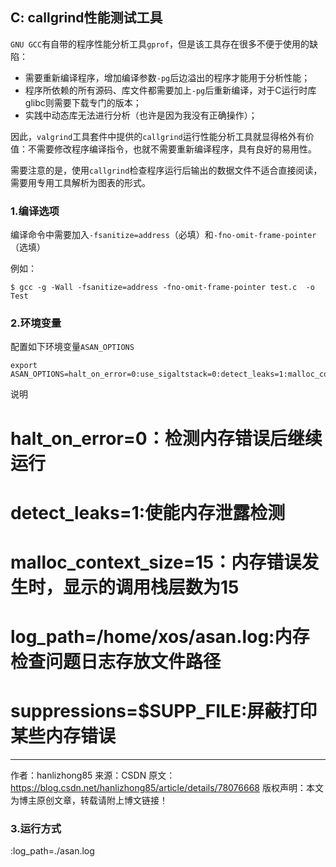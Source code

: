 ## C: callgrind性能测试工具

`GNU GCC`有自带的程序性能分析工具`gprof`，但是该工具存在很多不便于使用的缺陷：

* 需要重新编译程序，增加编译参数`-pg`后边溢出的程序才能用于分析性能；
* 程序所依赖的所有源码、库文件都需要加上`-pg`后重新编译，对于C运行时库glibc则需要下载专门的版本；
* 实践中动态库无法进行分析（也许是因为我没有正确操作）；

因此，`valgrind`工具套件中提供的`callgrind`运行性能分析工具就显得格外有价值：不需要修改程序编译指令，也就不需要重新编译程序，具有良好的易用性。

需要注意的是，使用`callgrind`检查程序运行后输出的数据文件不适合直接阅读，需要用专用工具解析为图表的形式。

### 1.编译选项

编译命令中需要加入`-fsanitize=address`（必填）和`-fno-omit-frame-pointer`（选填）

例如：

```shell
$ gcc -g -Wall -fsanitize=address -fno-omit-frame-pointer test.c  -o Test
```

### 2.环境变量

配置如下环境变量`ASAN_OPTIONS`

```shell
export ASAN_OPTIONS=halt_on_error=0:use_sigaltstack=0:detect_leaks=1:malloc_context_size=15
```

说明

# halt_on_error=0：检测内存错误后继续运行

# detect_leaks=1:使能内存泄露检测

# malloc_context_size=15：内存错误发生时，显示的调用栈层数为15

# log_path=/home/xos/asan.log:内存检查问题日志存放文件路径

# suppressions=$SUPP_FILE:屏蔽打印某些内存错误
--------------------- 
作者：hanlizhong85 
来源：CSDN 
原文：https://blog.csdn.net/hanlizhong85/article/details/78076668 
版权声明：本文为博主原创文章，转载请附上博文链接！

### 3.运行方式

:log_path=./asan.log
